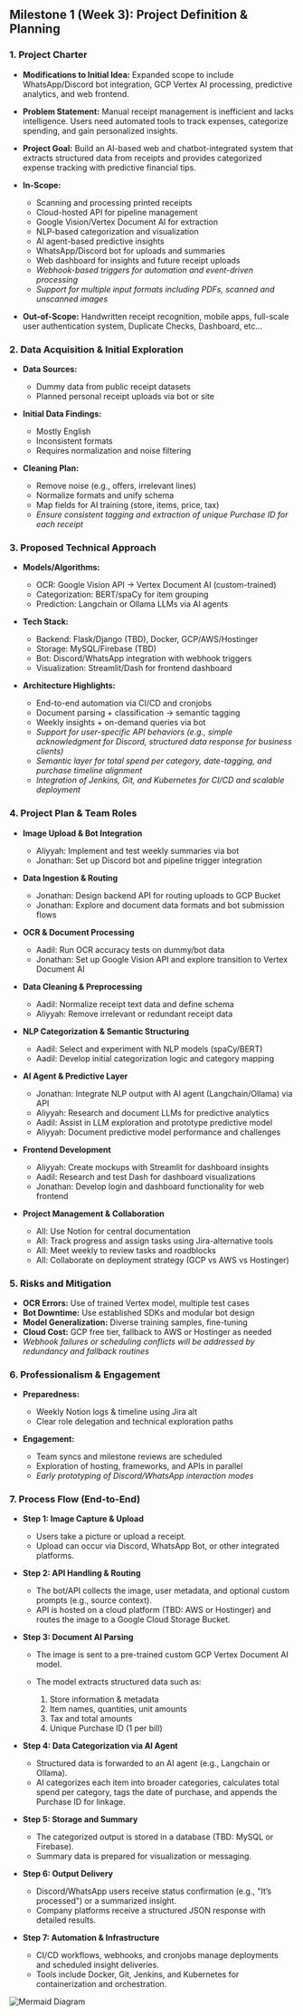 ## Milestone 1 (Week 3): Project Definition & Planning

### 1. Project Charter

* **Modifications to Initial Idea:** Expanded scope to include WhatsApp/Discord bot integration, GCP Vertex AI processing, predictive analytics, and web frontend.
* **Problem Statement:** Manual receipt management is inefficient and lacks intelligence. Users need automated tools to track expenses, categorize spending, and gain personalized insights.
* **Project Goal:** Build an AI-based web and chatbot-integrated system that extracts structured data from receipts and provides categorized expense tracking with predictive financial tips.
* **In-Scope:**

  * Scanning and processing printed receipts
  * Cloud-hosted API for pipeline management
  * Google Vision/Vertex Document AI for extraction
  * NLP-based categorization and visualization
  * AI agent-based predictive insights
  * WhatsApp/Discord bot for uploads and summaries
  * Web dashboard for insights and future receipt uploads
  * *Webhook-based triggers for automation and event-driven processing*
  * *Support for multiple input formats including PDFs, scanned and unscanned images*
* **Out-of-Scope:** Handwritten receipt recognition, mobile apps, full-scale user authentication system, Duplicate Checks, Dashboard, etc...

### 2. Data Acquisition & Initial Exploration

* **Data Sources:**

  * Dummy data from public receipt datasets
  * Planned personal receipt uploads via bot or site
* **Initial Data Findings:**

  * Mostly English
  * Inconsistent formats
  * Requires normalization and noise filtering
* **Cleaning Plan:**

  * Remove noise (e.g., offers, irrelevant lines)
  * Normalize formats and unify schema
  * Map fields for AI training (store, items, price, tax)
  * *Ensure consistent tagging and extraction of unique Purchase ID for each receipt*

### 3. Proposed Technical Approach

* **Models/Algorithms:**

  * OCR: Google Vision API → Vertex Document AI (custom-trained)
  * Categorization: BERT/spaCy for item grouping
  * Prediction: Langchain or Ollama LLMs via AI agents
* **Tech Stack:**

  * Backend: Flask/Django (TBD), Docker, GCP/AWS/Hostinger
  * Storage: MySQL/Firebase (TBD)
  * Bot: Discord/WhatsApp integration with webhook triggers
  * Visualization: Streamlit/Dash for frontend dashboard
* **Architecture Highlights:**

  * End-to-end automation via CI/CD and cronjobs
  * Document parsing + classification → semantic tagging
  * Weekly insights + on-demand queries via bot
  * *Support for user-specific API behaviors (e.g., simple acknowledgment for Discord, structured data response for business clients)*
  * *Semantic layer for total spend per category, date-tagging, and purchase timeline alignment*
  * *Integration of Jenkins, Git, and Kubernetes for CI/CD and scalable deployment*

### 4. Project Plan & Team Roles

* **Image Upload & Bot Integration**

  * Aliyyah: Implement and test weekly summaries via bot
  * Jonathan: Set up Discord bot and pipeline trigger integration
* **Data Ingestion & Routing**

  * Jonathan: Design backend API for routing uploads to GCP Bucket
  * Jonathan: Explore and document data formats and bot submission flows
* **OCR & Document Processing**

  * Aadil: Run OCR accuracy tests on dummy/bot data
  * Jonathan: Set up Google Vision API and explore transition to Vertex Document AI
* **Data Cleaning & Preprocessing**

  * Aadil: Normalize receipt text data and define schema
  * Aliyyah: Remove irrelevant or redundant receipt data
* **NLP Categorization & Semantic Structuring**

  * Aadil: Select and experiment with NLP models (spaCy/BERT)
  * Aadil: Develop initial categorization logic and category mapping
* **AI Agent & Predictive Layer**

  * Jonathan: Integrate NLP output with AI agent (Langchain/Ollama) via API
  * Aliyyah: Research and document LLMs for predictive analytics
  * Aadil: Assist in LLM exploration and prototype predictive model
  * Aliyyah: Document predictive model performance and challenges
* **Frontend Development**

  * Aliyyah: Create mockups with Streamlit for dashboard insights
  * Aadil: Research and test Dash for dashboard visualizations
  * Jonathan: Develop login and dashboard functionality for web frontend
* **Project Management & Collaboration**

  * All: Use Notion for central documentation
  * All: Track progress and assign tasks using Jira-alternative tools
  * All: Meet weekly to review tasks and roadblocks
  * All: Collaborate on deployment strategy (GCP vs AWS vs Hostinger)

### 5. Risks and Mitigation

* **OCR Errors:** Use of trained Vertex model, multiple test cases
* **Bot Downtime:** Use established SDKs and modular bot design
* **Model Generalization:** Diverse training samples, fine-tuning
* **Cloud Cost:** GCP free tier, fallback to AWS or Hostinger as needed
* *Webhook failures or scheduling conflicts will be addressed by redundancy and fallback routines*

### 6. Professionalism & Engagement

* **Preparedness:**

  * Weekly Notion logs & timeline using Jira alt
  * Clear role delegation and technical exploration paths
* **Engagement:**

  * Team syncs and milestone reviews are scheduled
  * Exploration of hosting, frameworks, and APIs in parallel
  * *Early prototyping of Discord/WhatsApp interaction modes*

### &#x20;

### 7. Process Flow (End-to-End)

* **Step 1: Image Capture & Upload**

  * Users take a picture or upload a receipt.
  * Upload can occur via Discord, WhatsApp Bot, or other integrated platforms.

* **Step 2: API Handling & Routing**

  * The bot/API collects the image, user metadata, and optional custom prompts (e.g., source context).
  * API is hosted on a cloud platform (TBD: AWS or Hostinger) and routes the image to a Google Cloud Storage Bucket.

* **Step 3: Document AI Parsing**

  * The image is sent to a pre-trained custom GCP Vertex Document AI model.
  * The model extracts structured data such as:

    1. Store information & metadata
    2. Item names, quantities, unit amounts
    3. Tax and total amounts
    4. Unique Purchase ID (1 per bill)

* **Step 4: Data Categorization via AI Agent**

  * Structured data is forwarded to an AI agent (e.g., Langchain or Ollama).
  * AI categorizes each item into broader categories, calculates total spend per category, tags the date of purchase, and appends the Purchase ID for linkage.

* **Step 5: Storage and Summary**

  * The categorized output is stored in a database (TBD: MySQL or Firebase).
  * Summary data is prepared for visualization or messaging.

* **Step 6: Output Delivery**

  * Discord/WhatsApp users receive status confirmation (e.g., "It’s processed") or a summarized insight.
  * Company platforms receive a structured JSON response with detailed results.

* **Step 7: Automation & Infrastructure**

  * CI/CD workflows, webhooks, and cronjobs manage deployments and scheduled insight deliveries.
  * Tools include Docker, Git, Jenkins, and Kubernetes for containerization and orchestration.

![Mermaid Diagram](https://kroki.io/mermaid/svg/eNpVU01zm0AMvfdX6AfYBzvJJYfOYDA2jjtxQ1IfdnxYsAwU2GX2o4mb9L9Xu0um1BdG0tOTnt760snXsubKwHPyBegXsReNCl6GTvKzhicssRkMZD2v8ATz-VdYvWdisAbimguB3R_ftnKlj6TRpVTnD4gXLEdxBiMhOmTw2pgaPG8mLhI4VQ5K9oM5TZqPNTc6GgbXPUmn1liFcMSCmg2qCy_RQzwmXvidEubGzCHtuG5BKkh-clFJymylNngGKSDupD3fQ3TMZ7CJDzMHc9VGVKjCIoknW7OgPoh2GggOK1u2OC689riUkYgStQ76HOgHKoNvkMjS9igMRNkp7Jn6jg1bvxnFS7dRwg2_h9xIEueuMoPMYK9n8CwN7-h7sIqc0VRNwtSN59iyKIOocuxz2JNKAjXCiXnsOt7zgN16bMZiOohuLleIucFKqgaJmUa7j7Mht33PVfMbx7Hjuplv373nkpag2nXA4PNu6rMb-s-1hwV7QvJKkChurPZVxLa7jlOupwlFTPZzcQ2gAg5S0XgiWX6SpLbriEnZ0vkf7vXfdnsWjkfiXa1wp5rDt2v-fe9Y00ahy4092haV4kMNCf56HDTJlZ32FW_8gpFn7ec78Kkl2zRmEt-wHYq2EXqSu2UPtkAlkA46Sd-xWNGL28lC-yuTwlrKdoTQHyPstA9vdzENltPgZhrcToO7v0SgF40)

<!-- ![Mermaid Diagram](https://kroki.io/mermaid/svg/eNp1VMtu2zAQvOcr9tSTgkLqC_ChgPWw6jRt0jppDkIQUNJaYi2JAh9p3K_vkpRlB4V9sA1qZnc4O9ptJ_5ULZMa7tILoM-y2GgcIVzAumcNQsJGbSQCG2q4HzvB6ke4vPwMscdFC1jeruELPe740DjYT2E0_X909WKHTjz63QJSUZkeBw3LNdwyqWZg4oCpB74nINOMumtshOR_meZigHJvacuG-J6UOlLmSR8WsNFCWtVWxsb0PZN7D8wccOWBHxdwY_RoNKTY8Wc8gFYOlHvQJ7qZ0aL3nW3B9bCVTGlpKuvI44XjKFM2ko2tt-vJW-SeODfD4l6hBOOOFUiskI8anjmDlKtKyDqAh5ZptRzHAISEsWN6K2TvFeFQv-5CZj9N_s5N4rCIhbZkO4pKdB1WWgG3ggLoUbOavAzcHUYp-nEyz3GjwpZDBVpALkTT0cg7YerZythUO9Rn5Bym-TSNcq6bhMUvlBpfXg2culeoFE7ijjKSqMhetGRWt6LGCHzYigC4xl4FoNkLfQnNOn-LdXpGz-u8zOXTsDjkBozVCddsaCj3fLC23XQd69lRTRoVd6xRUPlq-wDIQJwUqMlII4mv8LyWycC5ahYWG3c1Ow26H3zbb35c2_4rLrGkWkcFWVTcShwZoZWPMVAoiKnaUjBZW1ZPTrJmfn_-6-8jPpdc-ShOGXxGCsqw5XLKN9VTp--LY0RFbN3yEzvQrjY33-EP1y3UlCzeqXNJnV-euWAeFsn6bZJOM8i5Dmw8digDuMJhxwcy96spUQ5IkTwqyaPiActWiJ1y5ldSDL9FqZwpqmqxNh3WFBO1O5Hj95l7p5fhyTKKQ_8TneydxJ8l0claSf1ZGp1skMyfZdHJwliF8IbMcie5XyH2JI8u_gFFrZoO) -->